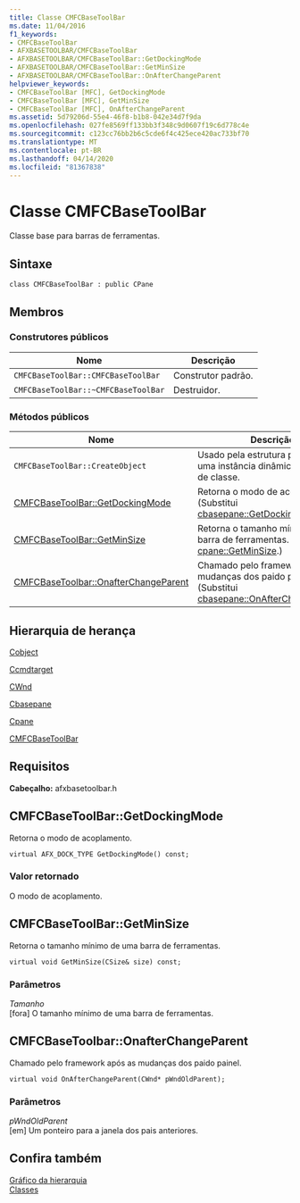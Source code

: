 ```yaml
---
title: Classe CMFCBaseToolBar
ms.date: 11/04/2016
f1_keywords:
- CMFCBaseToolBar
- AFXBASETOOLBAR/CMFCBaseToolBar
- AFXBASETOOLBAR/CMFCBaseToolBar::GetDockingMode
- AFXBASETOOLBAR/CMFCBaseToolBar::GetMinSize
- AFXBASETOOLBAR/CMFCBaseToolBar::OnAfterChangeParent
helpviewer_keywords:
- CMFCBaseToolBar [MFC], GetDockingMode
- CMFCBaseToolBar [MFC], GetMinSize
- CMFCBaseToolBar [MFC], OnAfterChangeParent
ms.assetid: 5d79206d-55e4-46f8-b1b8-042e34d7f9da
ms.openlocfilehash: 027fe8569ff133bb3f348c9d0607f19c6d778c4e
ms.sourcegitcommit: c123cc76bb2b6c5cde6f4c425ece420ac733bf70
ms.translationtype: MT
ms.contentlocale: pt-BR
ms.lasthandoff: 04/14/2020
ms.locfileid: "81367838"
---
```

# <a name="cmfcbasetoolbar-class"></a>Classe CMFCBaseToolBar

Classe base para barras de ferramentas.

## <a name="syntax"></a>Sintaxe

```
class CMFCBaseToolBar : public CPane
```

## <a name="members"></a>Membros

### <a name="public-constructors"></a>Construtores públicos

|Nome|Descrição|
|----------|-----------------|
|`CMFCBaseToolBar::CMFCBaseToolBar`|Construtor padrão.|
|`CMFCBaseToolBar::~CMFCBaseToolBar`|Destruidor.|

### <a name="public-methods"></a>Métodos públicos

|Nome|Descrição|
|----------|-----------------|
|`CMFCBaseToolBar::CreateObject`|Usado pela estrutura para criar uma instância dinâmica desse tipo de classe.|
|[CMFCBaseToolBar::GetDockingMode](#getdockingmode)|Retorna o modo de acoplamento. (Substitui [cbasepane::GetDockingMode](../../mfc/reference/cbasepane-class.md#getdockingmode).)|
|[CMFCBaseToolBar::GetMinSize](#getminsize)|Retorna o tamanho mínimo de uma barra de ferramentas. (Substitui [cpane::GetMinSize](../../mfc/reference/cpane-class.md#getminsize).)|
|[CMFCBaseToolbar::OnafterChangeParent](#onafterchangeparent)|Chamado pelo framework após as mudanças dos paido painel. (Substitui [cbasepane::OnAfterChangeParent](../../mfc/reference/cbasepane-class.md#onafterchangeparent).)|

## <a name="inheritance-hierarchy"></a>Hierarquia de herança

[Cobject](../../mfc/reference/cobject-class.md)

[Ccmdtarget](../../mfc/reference/ccmdtarget-class.md)

[CWnd](../../mfc/reference/cwnd-class.md)

[Cbasepane](../../mfc/reference/cbasepane-class.md)

[Cpane](../../mfc/reference/cpane-class.md)

[CMFCBaseToolBar](../../mfc/reference/cmfcbasetoolbar-class.md)

## <a name="requirements"></a>Requisitos

**Cabeçalho:** afxbasetoolbar.h

## <a name="cmfcbasetoolbargetdockingmode"></a><a name="getdockingmode"></a>CMFCBaseToolBar::GetDockingMode

Retorna o modo de acoplamento.

```
virtual AFX_DOCK_TYPE GetDockingMode() const;
```

### <a name="return-value"></a>Valor retornado

O modo de acoplamento.

## <a name="cmfcbasetoolbargetminsize"></a><a name="getminsize"></a>CMFCBaseToolBar::GetMinSize

Retorna o tamanho mínimo de uma barra de ferramentas.

```
virtual void GetMinSize(CSize& size) const;
```

### <a name="parameters"></a>Parâmetros

*Tamanho*<br/>
[fora] O tamanho mínimo de uma barra de ferramentas.

## <a name="cmfcbasetoolbaronafterchangeparent"></a><a name="onafterchangeparent"></a>CMFCBaseToolbar::OnafterChangeParent

Chamado pelo framework após as mudanças dos paido painel.

```
virtual void OnAfterChangeParent(CWnd* pWndOldParent);
```

### <a name="parameters"></a>Parâmetros

*pWndOldParent*<br/>
[em] Um ponteiro para a janela dos pais anteriores.

## <a name="see-also"></a>Confira também

[Gráfico da hierarquia](../../mfc/hierarchy-chart.md)<br/>
[Classes](../../mfc/reference/mfc-classes.md)
